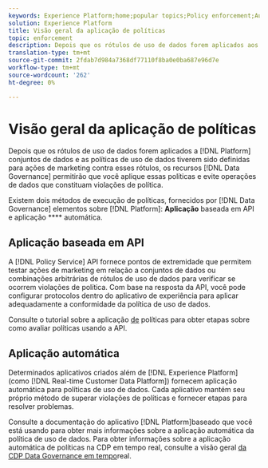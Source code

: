 ```yaml
---
keywords: Experience Platform;home;popular topics;Policy enforcement;Automatic enforcement;API-based enforcement;data governance
solution: Experience Platform
title: Visão geral da aplicação de políticas
topic: enforcement
description: Depois que os rótulos de uso de dados forem aplicados aos conjuntos de dados da Adobe Experience Platform e as políticas de uso de dados tiverem sido definidas para ações de marketing contra esses rótulos, os recursos de controle de dados permitirão que você aplique essas políticas e evite operações de dados que constituam violações de política. Há dois métodos de aplicação de política fornecidos pelos recursos de controle de dados na Plataforma, aplicação baseada em API e imposição automática.
translation-type: tm+mt
source-git-commit: 2fdab7d984a7368df77110f8ba0e0ba687e96d7e
workflow-type: tm+mt
source-wordcount: '262'
ht-degree: 0%

---
```



# Visão geral da aplicação de políticas

Depois que os rótulos de uso de dados forem aplicados a [!DNL Platform] conjuntos de dados e as políticas de uso de dados tiverem sido definidas para ações de marketing contra esses rótulos, os recursos [!DNL Data Governance] permitirão que você aplique essas políticas e evite operações de dados que constituam violações de política.

Existem dois métodos de execução de políticas, fornecidos por [!DNL Data Governance] elementos sobre [!DNL Platform]: **Aplicação** baseada em API e aplicação **** automática.

## Aplicação baseada em API

A [!DNL Policy Service] API fornece pontos de extremidade que permitem testar ações de marketing em relação a conjuntos de dados ou combinações arbitrárias de rótulos de uso de dados para verificar se ocorrem violações de política. Com base na resposta da API, você pode configurar protocolos dentro do aplicativo de experiência para aplicar adequadamente a conformidade da política de uso de dados.

Consulte o tutorial sobre a aplicação [de](api-enforcement.md) políticas para obter etapas sobre como avaliar políticas usando a API.

## Aplicação automática

Determinados aplicativos criados além de [!DNL Experience Platform] (como [!DNL Real-time Customer Data Platform]) fornecem aplicação automática para políticas de uso de dados. Cada aplicativo mantém seu próprio método de superar violações de políticas e fornecer etapas para resolver problemas.

Consulte a documentação do aplicativo [!DNL Platform]baseado que você está usando para obter mais informações sobre a aplicação automática da política de uso de dados. Para obter informações sobre a aplicação automática de políticas na CDP em tempo real, consulte a visão geral [da CDP Data Governance em tempo](../../rtcdp/privacy/data-governance-overview.md#enforce-data-usage-compliance)real.